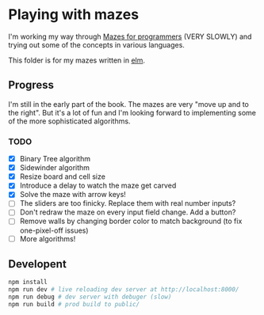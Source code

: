 # Playing with mazes

I'm working my way through [Mazes for programmers](http://www.mazesforprogrammers.com/)
(VERY SLOWLY) and trying out some of the concepts in various languages.

This folder is for my mazes written in [elm](https://elm-lang.org/).

## Progress

I'm still in the early part of the book.
The mazes are very "move up and to the right".
But it's a lot of fun and I'm looking forward to implementing some of the more sophisticated algorithms.

### TODO

- [x] Binary Tree algorithm
- [x] Sidewinder algorithm
- [x] Resize board and cell size
- [x] Introduce a delay to watch the maze get carved
- [x] Solve the maze with arrow keys!
- [ ] The sliders are too finicky. Replace them with real number inputs?
- [ ] Don't redraw the maze on every input field change. Add a button?
- [ ] Remove walls by changing border color to match background (to fix one-pixel-off issues)
- [ ] More algorithms!

## Developent

```bash
npm install
npm run dev # live reloading dev server at http://localhost:8000/
npm run debug # dev server with debuger (slow)
npm run build # prod build to public/
```
